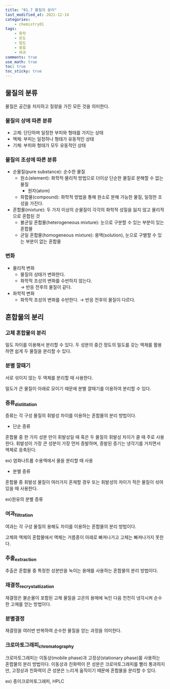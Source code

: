 ```yaml
---
title: "01.7 물질의 분리"
last_modified_at: 2021-12-14
categories:
    - chemistry01
tags:
    - 화학
    - 온도
    - 밀도
    - 증류
    - 여과
comments: true
use_math: true
toc: true
toc_sticky: true
---
```


## 물질의 분류

물질은 공간을 차지하고 질량을 가진 모든 것을 의미한다.

### 물질의 상에 따른 분류

- 고체: 단단하며 일정한 부피와 형태를 가지는 상태
- 액체: 부피는 일정하나 형태가 유동적인 상태
- 기체: 부피와 형태가 모두 유동적인 상태

### 물질의 조성에 따른 분류

- 순물질(pure substance): 순수한 물질
    - 원소(element): 화학적·물리적 방법으로 더이상 단순한 물질로 분해할 수 없는 물질
        - 원자(atom)
    - 화합물(compound): 화학적 방법을 통해 원소로 분해 가능한 물질, 일정한 조성을 가진다.
- 혼합물(mixture): 두 가지 이상의 순물질이 각각의 화학적 성질을 잃지 않고 물리적으로 혼합된 것
    - 불균일 혼합물(heterogeneous mixture): 눈으로 구분할 수 있는 부분이 있는 혼합물
    - 균일 혼합물(homogeneous mixture): 용액(solution), 눈으로 구별할 수 있는 부분이 없는 혼합물

### 변화

- 물리적 변화
    - 물질의 상태가 변화한다.
    - 화학적 조성의 변화를 수반하지 않는다.\
    → 반응 전후의 물질이 같다.
- 화학적 변화
    - 화학적 조성의 변화를 수반한다.
    → 반응 전후의 물질이 다르다.

## 혼합물의 분리

### 고체 혼합물의 분리

밀도 차이를 이용해서 분리할 수 있다. 두 성분의 중간 정도의 밀도를 갖는 액체를 활용하면 쉽게 두 물질을 분리할 수 있다.

### 분별 깔때기

서로 섞이지 않는 두 액체를 분리할 때 사용한다.

밀도가 큰 물질이 아래로 모이기 때문에 분별 깔때기를 이용하여 분리할 수 있다.

### 증류<sub>distillation</sub>

증류는 각 구성 물질의 휘발성 차이를 이용하는 혼합물의 분리 방법이다.

- 단순 증류

혼합물 중 한 가지 성분 만이 휘발성일 때 혹은 두 물질의 휘발성 차이가 클 때 주로 사용한다. 휘발성이 가장 큰 성분이 가장 먼저 증발하며, 증발된 증기는 냉각기를 거치면서 액체로 응축된다.

ex) 염화나트륨 수용액에서 물을 분리할 때 사용

- 분별 증류

혼합물 중 휘발성 물질이 여러가지 혼재할 경우 또는 휘발성의 차이가 적은 물질이 섞여 있을 때 사용한다. 

ex)원유의 분별 증류

### 여과<sub>filtration</sub>

여과는 각 구성 물질의 용해도 차이를 이용하는 혼합물의 분리 방법이다.

고체와 액체의 혼합물에서 액체는 거름종이 아래로 빠져나가고 고체는 빠져나가지 못한다.

### 추출<sub>extraction</sub>

추출은 혼합물 중 특정한 성분만을 녹이는 용매를 사용하는 혼합물의 분리 방법이다.

### 재결정<sub>recrystallization</sub>

재결정은 불순물이 포함된 고체 물질을 고온의 용매에 녹인 다음 천천히 냉각시켜 순수한 고체를 얻는 방법이다.

### 분별결정

재결정을 여러번 반복하여 순수한 물질을 얻는 과정을 의미한다.

### 크로마토그래피<sub>chromatography</sub>

크로마토그래피는 이동상(mobile phase)과 고정상(stationary phase)를 사용하는 혼합물의 분리 방법이다. 이동상과 친화력이 믄 성분은 크로마토그래피를 빨리 통과하지만, 고정상과 친화력이 큰 성분은 느리게 움직이기 때문에 혼합물을 분리할 수 있다.

ex) 종이크로마토그래피, HPLC
